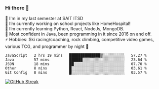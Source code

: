 ### Hi there 👋  
🏫 I'm in my last semester at SAIT ITSD  
🔭 I’m currently working on school projects like HomeHospital!  
🌱 I’m currently learning Python, React, NodeJs, MongoDB.  
💬 Most confident in Java, been programming in it since 2016 on and off.  
⚡ Hobbies: Ski racing/coaching, rock climbing, competitive video games, various TCG, and programmer by night 🦉  
<!--START_SECTION:waka-->
```text
JavaScript   2 hrs 19 mins   ██████████████▒░░░░░░░░░░   57.27 % 
Java         57 mins         ██████░░░░░░░░░░░░░░░░░░░   23.64 % 
JSON         18 mins         ██░░░░░░░░░░░░░░░░░░░░░░░   07.70 % 
Other        8 mins          █░░░░░░░░░░░░░░░░░░░░░░░░   03.61 % 
Git Config   8 mins          █░░░░░░░░░░░░░░░░░░░░░░░░   03.57 % 
```
<!--END_SECTION:waka-->
[![GitHub Streak](http://github-readme-streak-stats.herokuapp.com?user=liamandaidan1&theme=dark&hide_border=true&date_format=M%20j%5B%2C%20Y%5D)](https://git.io/streak-stats)


